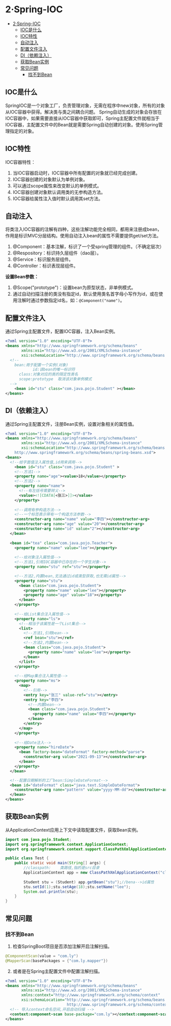 # 2·Spring-IOC

- [2·Spring-IOC](#2spring-ioc)
  - [IOC是什么](#ioc是什么)
  - [IOC特性](#ioc特性)
  - [自动注入](#自动注入)
  - [配置文件注入](#配置文件注入)
  - [DI（依赖注入）](#di依赖注入)
  - [获取Bean实例](#获取bean实例)
  - [常见问题](#常见问题)
    - [找不到Bean](#找不到bean)

## IOC是什么
SpringIOC是一个对象工厂，负责管理对象，无需在程序中new对象，所有的对象从IOC容器中获得。解决类与类之间耦合问题。
Spring自动生成的对象会存放在IOC容器中，如果需要直接从IOC容器中获取即可，Spring主配置文件就相当于IOC容器，主配置文件中的Bean就是需要Spring自动创建的对象。使用Spring管理指定的对象。

## IOC特性
IOC容器特性：
1. 当IOC容器启动时，IOC容器中所有配置的对象就已经完成创建。
2. IOC容器创建的对象默认为单例对象。
3. 可以通过scope属性来改变默认的单例模式。
4. IOC容器创建对象默认调用类的无参构造方法。
5. IOC容器给属性注入值时默认调用其set方法。

## 自动注入
将类注入IOC容器的注解有四种，这些注解功能完全相同，都用来注册成bean，作用是标识MVC分层结构。使用自动注入bean的属性不需要提供get/set方法。

1. @Component：基本注解，标识了一个受spring管理的组件。（不确定层次）
2. @Respository：标识持久层组件（dao层）。
3. @Service：标识服务层组件。
4. @Controller：标识表现层组件。

**设置Bean参数：**
1. @Scope("prototype")：设置bean为原型状态，非单例模式。
2. 通过自动扫描注册的类没有指定id，默认使用类名首字母小写作为id，或在使用注解时通过参数指定id名，如：`@Component("name")`。

## 配置文件注入
通过Spring主配置文件，配置IOC容器，注入Bean实例。
```xml
<?xml version="1.0" encoding="UTF-8"?>
<beans xmlns="http://www.springframework.org/schema/beans"
       xmlns:xsi="http://www.w3.org/2001/XMLSchema-instance"
       xsi:schemaLocation="http://www.springframework.org/schema/beans http://www.springframework.org/schema/beans/spring-beans.xsd">
  <!--
    bean:用于配置一个实例(对象)
			id:该bean的唯一标识符
      class:对象对应的类的限定性类名
      scope:prototype  取消该对象单例模式
  -->
	<bean id="stu" class="com.java.pojo.Student" ></bean>
</beans>
```

## DI（依赖注入）
通过Spring主配置文件，注册Bean实例，设置对象相关的属性值。
```xml
<?xml version="1.0" encoding="UTF-8"?>
<beans xmlns="http://www.springframework.org/schema/beans"
       xmlns:xsi="http://www.w3.org/2001/XMLSchema-instance"
       xsi:schemaLocation="http://www.springframework.org/schema/beans 
	http://www.springframework.org/schema/beans/spring-beans.xsd">
<beans>  
  <!--给字面值注入属性值,id用来调用-->
	<bean id="stu" class="com.java.pojo.Student" >
    <!--方法1-->
    <property name="age"><value>18</value></property>
    <!--方法2-->
    <property name="name">
      <!--有左括号需要转义-->
      <value><![CDATA[<张三>]]></value>
    </property>
    
    <!--调用有参构造方法-->
    <!--一个标签表示带有一个构造方法参数-->
    <constructor-arg name="name" value="李四"></constructor-arg>
    <constructor-arg name="age" value="20"></constructor-arg>
    <constructor-arg name="id" value="2"></constructor-arg>
  </bean>
  
  <bean id="tea" class="com.java.pojo.Teacher">
    <property name="name" value="lee"></property>
    
    <!--给对象注入属性值-->
    <!--方法1,引用IOC容器中已存在的一个学生对象-->
    <property name="stu" ref="stu"></property>

    <!--方法2,内置bean,无法通过id或类型获取,也无需id属性-->
    <property name="stu">
      <bean class="com.java.pojo.Student">
        <property name="name" value="lee"></property>
        <property name="age" value="18"></property>
      </bean>
    </property>
    
    <!--给List集合注入属性值-->
    <property name="ls">
      <!--相当于该属性是一个List集合-->
      <list>
        <!--方法1,引用bean-->
        <ref bean="stu"></ref>
        <!--方法2,内置bean-->
        <bean class="com.java.pojo.Student">
          <property name="name" value="lee"></property>
        </bean>
      </list>
    </property>
    
    <!--给Map集合注入属性值-->
    <property name="ms">
      <map>
        <!--引用-->
        <entry key="张三" value-ref="stu"></entry>
        <entry key="李四">
          <!--内置bean-->
          <bean class="com.java.pojo.Student">
            <property name="name" value="李四"></property>
          </bean>
        </entry>
      </map>
    </property>
    
    <!--给Date注入-->
    <property name="hireDate">
      <bean factory-bean="dateFormat" factory-method="parse">
        <constructor-arg value="2021-09-13"></constructor-arg>
      </bean>
    </property>
  </bean>

  <!--配置日期解析的工厂bean:SimpleDateFormat-->
  <bean id="dateFormat" class="java.text.SimpleDateFormat">
    <constructor-arg name="pattern" value="yyyy-MM-dd"></constructor-arg>
  </bean>
</beans>
```

## 获取Bean实例
从ApplicationContext应用上下文中读取配置文件，获取Bean实例。
```java
import com.java.pojo.Student;
import org.springframework.context.ApplicationContext;
import org.springframework.context.support.ClassPathXmlApplicationContext;

public class Test {
    public static void main(String[] args) {
        //classpath:	类路径,指的是src目录
        ApplicationContext app = new ClassPathXmlApplicationContext("classpath:springIOC.xml");
        
        Student stu = (Student) app.getBean("stu");//bena-->id属性
        stu.setId(1);stu.setAge(18);stu.setName("lee");
        System.out.println(stu);
    }
}
```

## 常见问题

### 找不到Bean

1. 检查SpringBoot项目是否添加注解开启注解扫描。
```java
@ComponentScan(value = "com.ly")
@MapperScan(basePackages = {"com.ly.mapper"})
```

2. 或者是在Spring主配置文件中配置注解扫描。
```xml
<?xml version="1.0" encoding="UTF-8"?>
<beans xmlns="http://www.springframework.org/schema/beans"
       xmlns:xsi="http://www.w3.org/2001/XMLSchema-instance"
       xmlns:context="http://www.springframework.org/schema/context"
       xsi:schemaLocation="http://www.springframework.org/schema/beans http://www.springframework.org/schema/beans/spring-beans.xsd
                           http://www.springframework.org/schema/context http://www.springframework.org/schema/context/spring-context-4.1.xsd">
  <!-- 导入context命名空间,开启自动扫描 -->
  <context:component-scan base-package="com.ly"></context:component-scan>
</beans>
```
